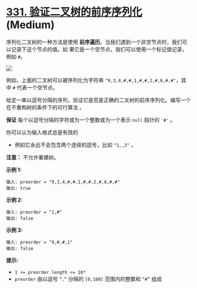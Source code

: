# [331. 验证二叉树的前序序列化][link] (Medium)

[link]: https://leetcode.cn/problems/verify-preorder-serialization-of-a-binary-tree/

序列化二叉树的一种方法是使用 **前序遍历**。当我们遇到一个非空节点时，我们可以记录下这个节点的值。如
果它是一个空节点，我们可以使用一个标记值记录，例如 `#`。

![](https://assets.leetcode.com/uploads/2021/03/12/pre-tree.jpg)

例如，上面的二叉树可以被序列化为字符串 `"9,3,4,#,#,1,#,#,2,#,6,#,#"`，其中 `#` 代表一个空节点。

给定一串以逗号分隔的序列，验证它是否是正确的二叉树的前序序列化。编写一个在不重构树的条件下的可行算法
。

**保证** 每个以逗号分隔的字符或为一个整数或为一个表示 `null` 指针的 `'#'` 。

你可以认为输入格式总是有效的

- 例如它永远不会包含两个连续的逗号，比如 `"1,,3"` 。

**注意：** 不允许重建树。

**示例 1:**

```
输入: preorder = "9,3,4,#,#,1,#,#,2,#,6,#,#"
输出: true
```

**示例 2:**

```
输入: preorder = "1,#"
输出: false

```

**示例 3:**

```
输入: preorder = "9,#,#,1"
输出: false

```

**提示:**

- `1 <= preorder.length <= 10⁴`
- `preorder` 由以逗号 `“，”` 分隔的 `[0,100]` 范围内的整数和 `“#”` 组成
